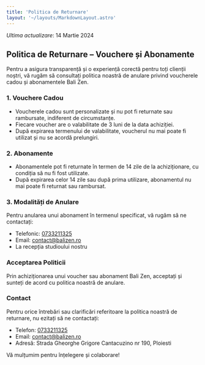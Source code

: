 ```yaml
---
title: 'Politica de Returnare'
layout: '~/layouts/MarkdownLayout.astro'
---
```


_Ultima actualizare_: 14 Martie 2024

## Politica de Returnare – Vouchere și Abonamente

Pentru a asigura transparență și o experiență corectă pentru toți clienții noștri, vă rugăm să consultați politica noastră de anulare privind voucherele cadou și abonamentele Bali Zen.

### 1. Vouchere Cadou

- Voucherele cadou sunt personalizate și nu pot fi returnate sau rambursate, indiferent de circumstanțe.
- Fiecare voucher are o valabilitate de 3 luni de la data achiziției.
- După expirarea termenului de valabilitate, voucherul nu mai poate fi utilizat și nu se acordă prelungiri.

### 2. Abonamente

- Abonamentele pot fi returnate în termen de 14 zile de la achiziționare, cu condiția să nu fi fost utilizate.
- După expirarea celor 14 zile sau după prima utilizare, abonamentul nu mai poate fi returnat sau rambursat.

### 3. Modalități de Anulare

Pentru anularea unui abonament în termenul specificat, vă rugăm să ne contactați:

- Telefonic: [0733211325](tel:0733211325)
- Email: contact@balizen.ro
- La recepția studioului nostru

### Acceptarea Politicii

Prin achiziționarea unui voucher sau abonament Bali Zen, acceptați și sunteți de acord cu politica noastră de anulare.

### Contact

Pentru orice întrebări sau clarificări referitoare la politica noastră de returnare, nu ezitați să ne contactați:

- Telefon: [0733211325](tel:0733211325)
- Email: contact@balizen.ro
- Adresă: Strada Gheorghe Grigore Cantacuzino nr 190, Ploiesti

Vă mulțumim pentru înțelegere și colaborare!
